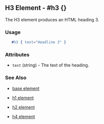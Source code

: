 

## H3 Element - #h3 {}

  The H3 element produces an HTML heading 3.

### Usage

```erlang
   #h3 { text="Headline 3" }

```

### Attributes

   * `text` (string) - The text of the heading.

### See Also

 *  [base element](./element_base.md)

 *  [h1 element](./h1.html)

 *  [h2 element](./h2.html)

 *  [h4 element](./h4.html)

 
